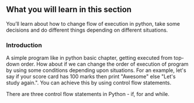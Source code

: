 ## What you will learn in this section
You’ll learn about how to change flow of execution in python, take some decisions and do different things depending on different situations.

### Introduction
A simple program like in python basic chapter, getting executed from top-down order. How about if we can change the order of execution of program by using some conditions depending upon situations. For an example, let's say if your score card has 100 marks then print "Awesome" else "Let's study again.". You can achieve this by using control flow statements.

There are three control flow statements in Python - if, for and while.
